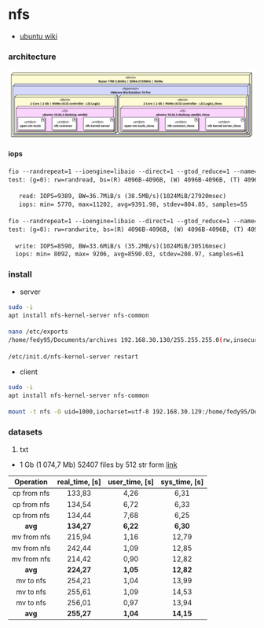 # nfs
 
- [ubuntu wiki](https://help.ubuntu.com/lts/serverguide/network-file-system.html)

### architecture
![img](https://github.com/fedy95/working_environment/blob/master/projects/storage_systems/3_nfs/schema/png/deployment.png)

#### iops

```txt
fio --randrepeat=1 --ioengine=libaio --direct=1 --gtod_reduce=1 --name=test --filename=test --bs=4k --iodepth=1 --size=1G --readwrite=randread
test: (g=0): rw=randread, bs=(R) 4096B-4096B, (W) 4096B-4096B, (T) 4096B-4096B, ioengine=libaio, iodepth=1

   read: IOPS=9389, BW=36.7MiB/s (38.5MB/s)(1024MiB/27920msec)
   iops: min= 5770, max=11202, avg=9391.98, stdev=804.85, samples=55

fio --randrepeat=1 --ioengine=libaio --direct=1 --gtod_reduce=1 --name=test --filename=test --bs=4k --iodepth=1 --size=1G --readwrite=randwrite 
test: (g=0): rw=randwrite, bs=(R) 4096B-4096B, (W) 4096B-4096B, (T) 4096B-4096B, ioengine=libaio, iodepth=1

  write: IOPS=8590, BW=33.6MiB/s (35.2MB/s)(1024MiB/30516msec)
  iops: min= 8092, max= 9206, avg=8590.03, stdev=208.97, samples=61

```
### install
- server
```bash
sudo -i
apt install nfs-kernel-server nfs-common

nano /etc/exports
/home/fedy95/Documents/archives 192.168.30.130/255.255.255.0(rw,insecure,nohide,all_squash,anonuid=1000,anongid=1000,no_subtree_check)

/etc/init.d/nfs-kernel-server restart
```

- client
```bash
sudo -i
apt install nfs-kernel-server nfs-common

mount -t nfs -O uid=1000,iocharset=utf-8 192.168.30.129:/home/fedy95/Documents/archives /home/fedy95/Documents/project
```

### datasets
1. txt 
- 1 Gb (1 074,7 Mb) 52407 files by 512 str form [link](https://habr.com/en/post/357402/)

| Operation | real_time, [s] | user_time, [s] | sys_time, [s] |
|:---:|:---:|:---:|:---:|
|cp from nfs|133,83|4,26|6,31|
|cp from nfs|134,54|6,72|6,33|
|cp from nfs|134,44|7,68|6,25|
|**avg**|**134,27**|**6,22**|**6,30**|
|mv from nfs|215,94|1,16|12,79|
|mv from nfs|242,44|1,09|12,85|
|mv from nfs|214,42|0,90|12,82|
|**avg**|**224,27**|**1,05**|**12,82**|
|mv to nfs|254,21|1,04|13,99|
|mv to nfs|255,61|1,09|14,53|
|mv to nfs|256,01|0,97|13,94|
|**avg**|**255,27**|**1,04**|**14,15**|
